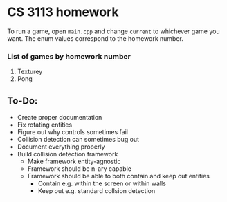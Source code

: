 # CS 3113 homework

To run a game, open `main.cpp` and change `current` to whichever game you want.
The enum values correspond to the homework number.

### List of games by homework number
 1. Texturey
 2. Pong

## To-Do:
 - Create proper documentation
 - Fix rotating entities
 - Figure out why controls sometimes fail
 - Collision detection can sometimes bug out
 - Document everything properly
 - Build collision detection framework
   - Make framework entity-agnostic
   - Framework should be n-ary capable
   - Framework should be able to both contain and keep out entities
      - Contain e.g. within the screen or within walls
      - Keep out e.g. standard collsion detection
